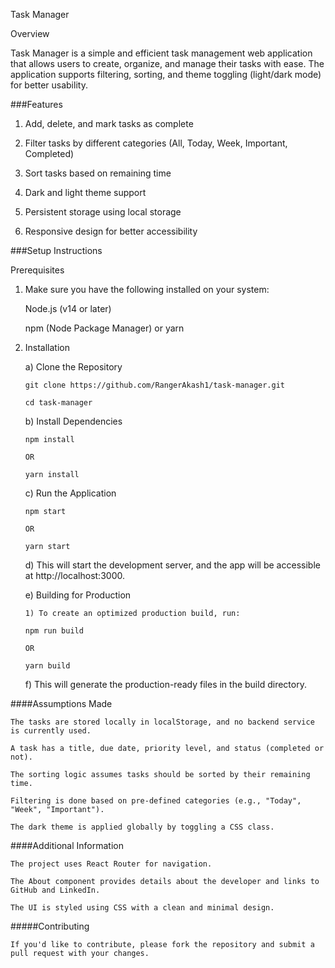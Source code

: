 Task Manager

Overview

Task Manager is a simple and efficient task management web application that allows users to create, organize, and manage their tasks with ease. The application supports filtering, sorting, and theme toggling (light/dark mode) for better usability.

###Features

1) Add, delete, and mark tasks as complete

2) Filter tasks by different categories (All, Today, Week, Important, Completed)

3) Sort tasks based on remaining time

4) Dark and light theme support

5) Persistent storage using local storage

6) Responsive design for better accessibility

###Setup Instructions

Prerequisites

 1) Make sure you have the following installed on your system:

    Node.js (v14 or later)

    npm (Node Package Manager) or yarn

 2) Installation

    a) Clone the Repository

        git clone https://github.com/RangerAkash1/task-manager.git
    
        cd task-manager

    b) Install Dependencies

        npm install

        OR

        yarn install

    c) Run the Application

        npm start

        OR

        yarn start

    d) This will start the development server, and the app will be accessible at http://localhost:3000.

    e) Building for Production

        1) To create an optimized production build, run:

        npm run build

        OR

        yarn build

    f) This will generate the production-ready files in the build directory.



####Assumptions Made

    The tasks are stored locally in localStorage, and no backend service is currently used.

    A task has a title, due date, priority level, and status (completed or not).

    The sorting logic assumes tasks should be sorted by their remaining time.

    Filtering is done based on pre-defined categories (e.g., "Today", "Week", "Important").

    The dark theme is applied globally by toggling a CSS class.

####Additional Information

    The project uses React Router for navigation.

    The About component provides details about the developer and links to GitHub and LinkedIn.

    The UI is styled using CSS with a clean and minimal design.

#####Contributing

    If you'd like to contribute, please fork the repository and submit a pull request with your changes.



